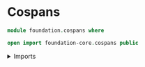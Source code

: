 # Cospans

```agda
module foundation.cospans where

open import foundation-core.cospans public
```

<details><summary>Imports</summary>

```agda

```

</details>
